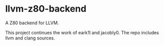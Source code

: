 # llvm-z80-backend
A Z80 backend for LLVM.

This project continues the work of eark1l and jacobly0.
The repo includes llvm and clang sources.